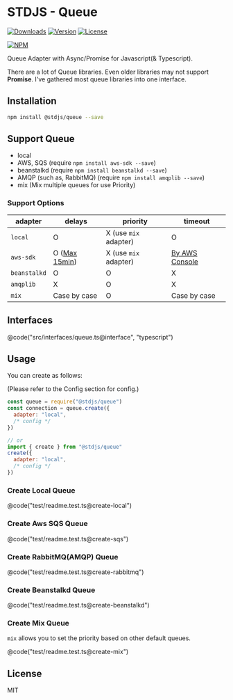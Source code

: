 # STDJS - Queue

[![Downloads](https://img.shields.io/npm/dt/@stdjs/queue.svg)](https://npmcharts.com/compare/@stdjs/queue?minimal=true)
[![Version](https://img.shields.io/npm/v/@stdjs/queue.svg)](https://www.npmjs.com/package/@stdjs/queue)
[![License](https://img.shields.io/npm/l/@stdjs/queue.svg)](https://www.npmjs.com/package/@stdjs/queue)

[![NPM](https://nodeico.herokuapp.com/@stdjs/queue.svg)](https://www.npmjs.com/package/@stdjs/queue)

Queue Adapter with Async/Promise for Javascript(& Typescript).

There are a lot of Queue libraries. Even older libraries may not support **Promise**. I've gathered most queue libraries into one interface.

## Installation

```bash
npm install @stdjs/queue --save
```

## Support Queue

- local
- AWS, SQS (require `npm install aws-sdk --save`)
- beanstalkd (require `npm install beanstalkd --save`)
- AMQP (such as, RabbitMQ) (require `npm install amqplib --save`)
- mix (Mix multiple queues for use Priority)

### Support Options

adapter | delays | priority | timeout
--- | --- | --- | ---
`local` | O | X (use `mix` adapter) | O
`aws-sdk` | O ([Max 15min](https://docs.aws.amazon.com/AWSSimpleQueueService/latest/SQSDeveloperGuide/sqs-delay-queues.html)) | X (use `mix` adapter) | [By AWS Console](https://docs.aws.amazon.com/AWSSimpleQueueService/latest/SQSDeveloperGuide/sqs-visibility-timeout.html#changing-message-visibility-timeout)
`beanstalkd` | O | O | X
`amqplib` | X | O | X |
`mix` | Case by case | O | Case by case

## Interfaces

@code("src/interfaces/queue.ts@interface", "typescript")

## Usage

You can create as follows:

(Please refer to the Config section for config.)

```javascript
const queue = require("@stdjs/queue")
const connection = queue.create({
  adapter: "local",
  /* config */
})

// or
import { create } from "@stdjs/queue"
create({
  adapter: "local",
  /* config */
})
```

### Create Local Queue

@code("test/readme.test.ts@create-local")

### Create Aws SQS Queue

@code("test/readme.test.ts@create-sqs")

### Create RabbitMQ(AMQP) Queue

@code("test/readme.test.ts@create-rabbitmq")

### Create Beanstalkd Queue

@code("test/readme.test.ts@create-beanstalkd")

### Create Mix Queue

`mix` allows you to set the priority based on other default queues.

@code("test/readme.test.ts@create-mix")

## License

MIT
